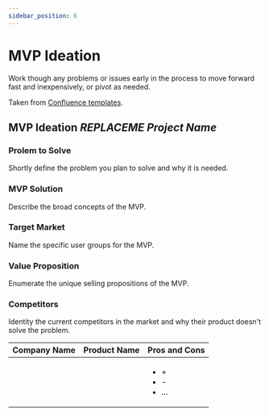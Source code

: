 ```yaml
---
sidebar_position: 6
---
```


# MVP Ideation

Work though any problems or issues early in the process to move forward fast and inexpensively, or pivot as needed.

Taken from [Confluence templates](https://www.atlassian.com/software/confluence/templates/mvp-ideation).

## MVP Ideation _REPLACEME Project Name_

### Prolem to Solve

<p style={{color: "grey", fontStyle: "italic"}}>Shortly define the problem you plan to solve and why it is needed.</p>

### MVP Solution

<p style={{color: "grey", fontStyle: "italic"}}>Describe the broad concepts of the MVP.</p>

### Target Market

<p style={{color: "grey", fontStyle: "italic"}}>Name the specific user groups for the MVP.</p>

### Value Proposition

<p style={{color: "grey", fontStyle: "italic"}}>Enumerate the unique selling propositions of the MVP.</p>

### Competitors

<p style={{color: "grey", fontStyle: "italic"}}>Identity the current competitors in the market and why their product doesn't solve the problem.</p>

| Company Name | Product Name | Pros and Cons                             |
| ------------ | ------------ | ----------------------------------------- |
|              |              | <ul><li>+</li><li>-</li><li>...</li></ul> |
